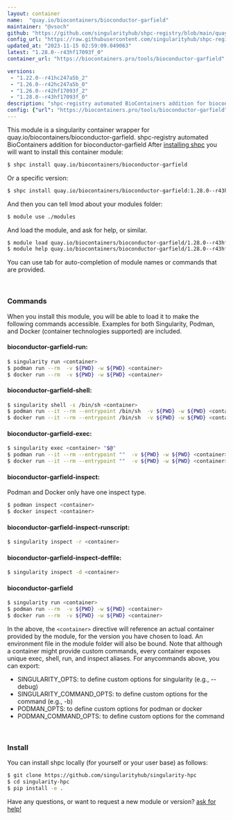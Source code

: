```yaml
---
layout: container
name:  "quay.io/biocontainers/bioconductor-garfield"
maintainer: "@vsoch"
github: "https://github.com/singularityhub/shpc-registry/blob/main/quay.io/biocontainers/bioconductor-garfield/container.yaml"
config_url: "https://raw.githubusercontent.com/singularityhub/shpc-registry/main/quay.io/biocontainers/bioconductor-garfield/container.yaml"
updated_at: "2023-11-15 02:59:09.049063"
latest: "1.28.0--r43hf17093f_0"
container_url: "https://biocontainers.pro/tools/bioconductor-garfield"

versions:
 - "1.22.0--r41hc247a5b_2"
 - "1.26.0--r42hc247a5b_0"
 - "1.26.0--r42hf17093f_2"
 - "1.28.0--r43hf17093f_0"
description: "shpc-registry automated BioContainers addition for bioconductor-garfield"
config: {"url": "https://biocontainers.pro/tools/bioconductor-garfield", "maintainer": "@vsoch", "description": "shpc-registry automated BioContainers addition for bioconductor-garfield", "latest": {"1.28.0--r43hf17093f_0": "sha256:9b76fa5f3348d0d0450b62964f178bf29d7f132ebe5e69b28d936e278de0727f"}, "tags": {"1.22.0--r41hc247a5b_2": "sha256:5ba919c6995637125ddc51ed4b9b17af730f1bc778557e2663611a3ffaed51b4", "1.26.0--r42hc247a5b_0": "sha256:5debbccbc9065d4ea9367300ecbc6e35caedc690e30b8eb699ea2c5e9f9d9dde", "1.26.0--r42hf17093f_2": "sha256:4580122bdbd2bd16a46c06d678f54496c334c6b44c3d73b83dde3f4f40fea26d", "1.28.0--r43hf17093f_0": "sha256:9b76fa5f3348d0d0450b62964f178bf29d7f132ebe5e69b28d936e278de0727f"}, "docker": "quay.io/biocontainers/bioconductor-garfield"}
---
```


This module is a singularity container wrapper for quay.io/biocontainers/bioconductor-garfield.
shpc-registry automated BioContainers addition for bioconductor-garfield
After [installing shpc](#install) you will want to install this container module:


```bash
$ shpc install quay.io/biocontainers/bioconductor-garfield
```

Or a specific version:

```bash
$ shpc install quay.io/biocontainers/bioconductor-garfield:1.28.0--r43hf17093f_0
```

And then you can tell lmod about your modules folder:

```bash
$ module use ./modules
```

And load the module, and ask for help, or similar.

```bash
$ module load quay.io/biocontainers/bioconductor-garfield/1.28.0--r43hf17093f_0
$ module help quay.io/biocontainers/bioconductor-garfield/1.28.0--r43hf17093f_0
```

You can use tab for auto-completion of module names or commands that are provided.

<br>

### Commands

When you install this module, you will be able to load it to make the following commands accessible.
Examples for both Singularity, Podman, and Docker (container technologies supported) are included.

#### bioconductor-garfield-run:

```bash
$ singularity run <container>
$ podman run --rm  -v ${PWD} -w ${PWD} <container>
$ docker run --rm  -v ${PWD} -w ${PWD} <container>
```

#### bioconductor-garfield-shell:

```bash
$ singularity shell -s /bin/sh <container>
$ podman run --it --rm --entrypoint /bin/sh  -v ${PWD} -w ${PWD} <container>
$ docker run --it --rm --entrypoint /bin/sh  -v ${PWD} -w ${PWD} <container>
```

#### bioconductor-garfield-exec:

```bash
$ singularity exec <container> "$@"
$ podman run --it --rm --entrypoint ""  -v ${PWD} -w ${PWD} <container> "$@"
$ docker run --it --rm --entrypoint ""  -v ${PWD} -w ${PWD} <container> "$@"
```

#### bioconductor-garfield-inspect:

Podman and Docker only have one inspect type.

```bash
$ podman inspect <container>
$ docker inspect <container>
```

#### bioconductor-garfield-inspect-runscript:

```bash
$ singularity inspect -r <container>
```

#### bioconductor-garfield-inspect-deffile:

```bash
$ singularity inspect -d <container>
```



#### bioconductor-garfield

```bash
$ singularity run <container>
$ podman run --rm  -v ${PWD} -w ${PWD} <container>
$ docker run --rm  -v ${PWD} -w ${PWD} <container>
```


In the above, the `<container>` directive will reference an actual container provided
by the module, for the version you have chosen to load. An environment file in the
module folder will also be bound. Note that although a container
might provide custom commands, every container exposes unique exec, shell, run, and
inspect aliases. For anycommands above, you can export:

 - SINGULARITY_OPTS: to define custom options for singularity (e.g., --debug)
 - SINGULARITY_COMMAND_OPTS: to define custom options for the command (e.g., -b)
 - PODMAN_OPTS: to define custom options for podman or docker
 - PODMAN_COMMAND_OPTS: to define custom options for the command

<br>

### Install

You can install shpc locally (for yourself or your user base) as follows:

```bash
$ git clone https://github.com/singularityhub/singularity-hpc
$ cd singularity-hpc
$ pip install -e .
```

Have any questions, or want to request a new module or version? [ask for help!](https://github.com/singularityhub/singularity-hpc/issues)